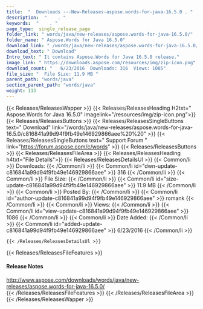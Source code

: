```yaml
---
title:  "  Downloads ---New-Releases-aspose.words-for-java-16.5.0 . " 
description:  "    . " 
keywords:  "    . " 
page_type:  single_release_page
folder_link: " words/java/new-releases/aspose.words-for-java-16.5.0/"
folder_name: " Aspose.Words for Java 16.5.0"
download_link: " /words/java/new-releases/aspose.words-for-java-16.5.0/c816841a99d94f9fb49e146929866aee"
download_text: " Download"
Intro_text: " It contains Aspose.Words for Java 16.5.0 release."
image_link: " https://downloads.aspose.com/resources/img/zip-icon.png"
download_count: "   6/23/2016  Downloads: 316  Views: 1085"
file_size: "  File Size: 11.9 MB "
parent_path: "words/java"
section_parent_path: "words/java"
weight: 113 
---
```


{{< Releases/ReleasesWapper >}}
  {{< Releases/ReleasesHeading H2txt=" Aspose.Words for Java 16.5.0" imagelink="/resources/img/zip-icon.png">}}
  {{< Releases/ReleasesButtons >}}
    {{< Releases/ReleasesSingleButtons text=" Download" link="/words/java/new-releases/aspose.words-for-java-16.5.0/c816841a99d94f9fb49e146929866aee%20%20" >}}
    {{< Releases/ReleasesSingleButtons text=" Support Forum " link="https://forum.aspose.com/c/words" >}}
  {{< Releases/ReleasesButtons >}}
  {{< Releases/ReleasesFileArea >}}
    {{< Releases/ReleasesHeading h4txt="File Details">}}
    {{< Releases/ReleasesDetailsUl >}}
            {{< Common/li  >}} Downloads: {{< /Common/li >}} 
      {{< Common/li id="dwn-update-c816841a99d94f9fb49e146929866aee" >}} 316 {{< /Common/li >}} 
      {{< Common/li  >}} File Size: {{< /Common/li >}} 
      {{< Common/li id="size-update-c816841a99d94f9fb49e146929866aee" >}} 11.9 MB {{< /Common/li >}} 
      {{< Common/li  >}} Posted By: {{< /Common/li >}} 
      {{< Common/li id="author-update-c816841a99d94f9fb49e146929866aee" >}} romank {{< /Common/li >}} 
      {{< Common/li  >}} Views: {{< /Common/li >}} 
      {{< Common/li id="view-update-c816841a99d94f9fb49e146929866aee" >}} 1086 {{< /Common/li >}} 
      {{< Common/li  >}} Date Added: {{< /Common/li >}} 
      {{< Common/li id="added-update-c816841a99d94f9fb49e146929866aee" >}} 6/23/2016 {{< /Common/li >}} 

    {{< /Releases/ReleasesDetailsUl >}}

  {{< Releases/ReleasesFileFeatures >}}
      <h4>Release Notes</h4><div><a href="http://www.aspose.com/downloads/words/java/new-releases/aspose.words-for-java-16.5.0/">http://www.aspose.com/downloads/words/java/new-releases/aspose.words-for-java-16.5.0/</a></div>
  {{< /Releases/ReleasesFileFeatures >}}
 {{< /Releases/ReleasesFileArea >}}
{{< /Releases/ReleasesWapper >}}



